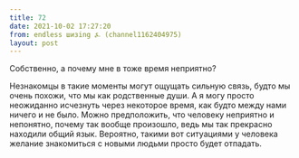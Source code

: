```yaml
---
title: 72
date: 2021-10-02 17:27:20
from: endless шизing ⍼ (channel1162404975)
layout: post
---
```


Собственно, а почему мне в тоже время неприятно?

Незнакомцы в такие моменты могут ощущать сильную связь, будто мы очень похожи, что мы как родственные души. 
А я могу просто неожиданно исчезнуть через некоторое время, как будто между нами ничего и не было. Можно предположить, что человеку неприятно и непонятно, почему так вообще произошло, ведь мы так прекрасно находили общий язык. Вероятно, такими вот ситуациями у человека желание знакомиться с новыми людьми просто будет отпадать.
